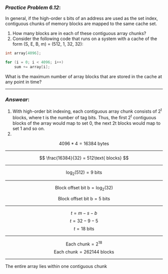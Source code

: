 ### ***Practice Problem 6.12***:  
In general, if the high-order s bits of an address are used as the set index, contiguous chunks of memory blocks are mapped to the same cache set.  

1. How many blocks are in each of these contiguous array chunks?  
2. Consider the following code that runs on a system with a cache of the form (S, E, B, m) = (512, 1, 32, 32):  
```c
int array[4096];

for (i = 0; i < 4096; i++)
    sum += array[i];
```  
What is the maximum number of array blocks that are stored in the cache at any point in time?

---  

### ***Answear***:  
1. With high-order bit indexing, each contiguous array chunk consists of 2<sup>t</sup> blocks, where t is the number of tag bits. Thus, the ﬁrst 2<sup>t</sup> contiguous blocks of the array would map to set 0, the next 2t blocks would map to set 1 and so on.  
2. 
$$ 4096 * 4 = 16384\text{ bytes} $$

---

$$ \frac{16384}{32} = 512\text{ blocks} $$

---

$$ \log_{2}(512) = 9\text{ bits} $$

---

$$ \text{Block offset bit b} = \log_{2}(32) $$

$$ \text{Block offset bit b} = 5\text{ bits} $$

---

$$ t = m - s - b $$
$$ t = 32 - 9 - 5 $$
$$ t = 18\text{ bits} $$

---

$$ \text{Each chunk} = 2^{18} $$
$$ \text{Each chunk} = 262144\text{ blocks} $$

---

The entire array lies within one contiguous chunk 


